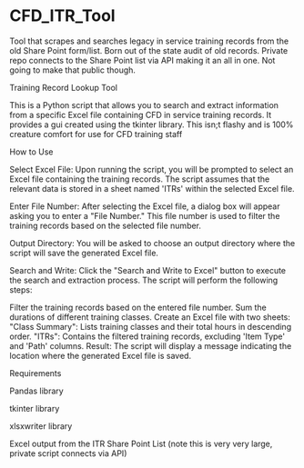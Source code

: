 # CFD_ITR_Tool
Tool that scrapes and searches legacy in service training records from the old Share Point form/list.  Born out of the state audit of old records.  Private repo connects to the Share Point list via API making it an all in one.  Not going to make that public though.

Training Record Lookup Tool


This is a Python script that allows you to search and extract information from a specific Excel file containing CFD in service training records. It provides a gui created using the tkinter library.  This isn;t flashy and is 100% creature comfort for use for CFD training staff

How to Use


Select Excel File: Upon running the script, you will be prompted to select an Excel file containing the training records. The script assumes that the relevant data is stored in a sheet named 'ITRs' within the selected Excel file.

Enter File Number: After selecting the Excel file, a dialog box will appear asking you to enter a "File Number." This file number is used to filter the training records based on the selected file number.

Output Directory: You will be asked to choose an output directory where the script will save the generated Excel file.

Search and Write: Click the "Search and Write to Excel" button to execute the search and extraction process. The script will perform the following steps:

Filter the training records based on the entered file number.
Sum the durations of different training classes.
Create an Excel file with two sheets:
"Class Summary": Lists training classes and their total hours in descending order.
"ITRs": Contains the filtered training records, excluding 'Item Type' and 'Path' columns.
Result: The script will display a message indicating the location where the generated Excel file is saved.

Requirements

Pandas library

tkinter library

xlsxwriter library

Excel output from the ITR Share Point List (note this is very very large, private script connects via API)

